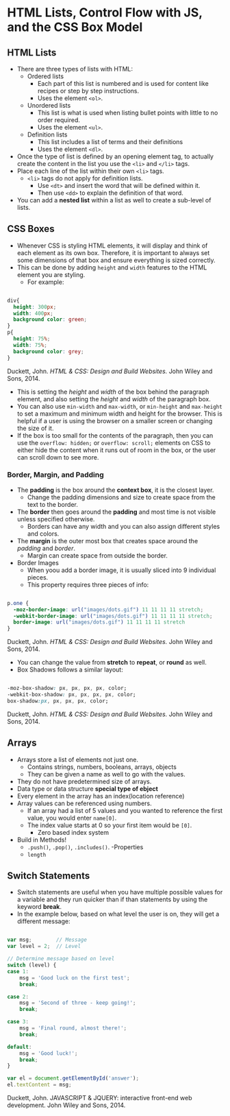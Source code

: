 # HTML Lists, Control Flow with JS, and the CSS Box Model

## HTML Lists

- There are three types of lists with HTML:
  - Ordered lists
    - Each part of this list is numbered and is used for content like recipes or step by step instructions.
    - Uses the element `<ol>`.
  - Unordered lists
    - This list is what is used when listing bullet points with little to no order required.
    - Uses the element `<ul>`.
  - Definition lists
    - This list includes a list of terms and their definitions
    - Uses the element `<dl>`.
- Once the type of list is defined by an opening element tag, to actually create the content in the list you use the `<li>` and `</li>` tags.
- Place each line of the list within their own `<li>` tags.
  - `<li>` tags do not apply for definition lists.
    - Use `<dt>` and insert the word that will be defined within it.
    - Then use `<dd>` to explain the definition of that word.
- You can add a **nested list** within a list as well to create a sub-level of lists.

## CSS Boxes

- Whenever CSS is styling HTML elements, it will display and think of each element as its own box. Therefore, it is important to always set some dimensions of that box and ensure everything is sized correctly.
- This can be done by adding `height` and `width` features to the HTML element you are styling.
  - For example:

```css

div{
  height: 300px;
  width: 400px;
  background color: green;
}
p{
  height: 75%;
  width: 75%;
  background color: grey;
}
```

Duckett, John. _HTML & CSS: Design and Build Websites._ John Wiley and Sons, 2014.

- This is setting the _height_ and _width_ of the box behind the paragraph element, and also setting the _height_ and _width_ of the paragraph box.
- You can also use `min-width` and `max-width`, or `min-height` and `max-height` to set a maximum and minimum width and height for the browser. This is helpful if a user is using the browser on a smaller screen or changing the size of it.
- If the box is too small for the contents of the paragraph, then you can use the `overflow: hidden;` or `overflow: scroll;` elements on CSS to either hide the content when it runs out of room in the box, or the user can scroll down to see more.

### Border, Margin, and Padding

- The **padding** is the box around the **context box**, it is the closest layer.
  - Change the padding dimensions and size to create space from the text to the border.
- The **border** then goes around the **padding** and most time is not visible unless specified otherwise.
  - Borders can have any width and you can also assign different styles and colors.
- The **margin** is the outer most box that creates space around the _padding_ and _border_.
  - Margin can create space from outside the border.
- Border Images
  - When yoou add a border image, it is usually sliced into 9 individual pieces.
  - This property requires three pieces of info:

```css

p.one {
  -moz-border-image: url("images/dots.gif") 11 11 11 11 stretch;
  -webkit-border-image: url("images/dots.gif") 11 11 11 11 stretch;
  border-image: url("images/dots.gif") 11 11 11 11 stretch
}
```

Duckett, John. _HTML & CSS: Design and Build Websites._ John Wiley and Sons, 2014.

- You can change the value from **stretch** to **repeat**, or **round** as well.
- Box Shadows follows a similar layout:

```css

-moz-box-shadow: px, px, px, px, color;
-webkit-box-shadow: px, px, px, px, color;
box-shadow:px, px, px, px, color;
```

Duckett, John. _HTML & CSS: Design and Build Websites._ John Wiley and Sons, 2014.

## Arrays

- Arrays store a list of elements not just one.
  - Contains strings, numbers, booleans, arrays, objects
  - They can be given a name as well to go with the values.
- They do not have predetermined size of arrays.
- Data type or data structure **special type of ebject**
- Every element in the array has an index(location reference)
- Array values can be referenced using numbers.
  - If an array had a list of 5 values and you wanted to reference the first value, you would enter `name[0]`.
  - The index value starts at 0 so your first item would be `[0]`.
    - Zero based index system
- Build in Methods!
  - `.push()`, `.pop()`, `.includes()`.
    -Properties
  - `length`

## Switch Statements

- Switch statements are useful when you have multiple possible values for a variable and they run quicker than if than statements by using the keyword **break**.
- In the example below, based on what level the user is on, they will get a different message:

```js

var msg;        // Message
var level = 2;  // Level

// Determine message based on level
switch (level) {
case 1:
    msg = 'Good luck on the first test';
    break;

case 2:
    msg = 'Second of three - keep going!';
    break;

case 3:
    msg = 'Final round, almost there!';
    break;

default:
    msg = 'Good luck!';
    break;
}

var el = document.getElementById('answer');
el.textContent = msg;
```

Duckett, John. JAVASCRIPT &amp; JQUERY: interactive front-end web development. John Wiley and Sons, 2014.
